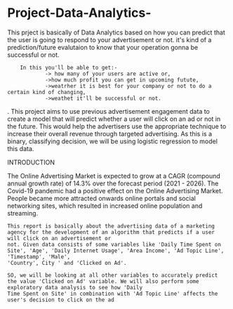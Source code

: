# Project-Data-Analytics-

This prject is basically of Data Analytics based on how you can predict that the user is going to respond to your advertisement or not.
it's kind of a prediction/future evalutaion to know that your operation gonna be successful or not. 

        In this you'll be able to get:- 
                -> how many of your users are active or,
                ->how much profit you can get in upcoming futute, 
                ->weatrher it is best for your company or not to do a certain kind of changing,
                ->weathet it'll be successful or not.
.
This project aims to use previous advertisement engagement data to create a model that will predict whether a user will click on an ad or not in the future. This would help the
advertisers use the appropriate technique to increase their overall revenue through targeted advertising. As this is a binary, classifying decision, we will be using logistic
regression to model this data. 





INTRODUCTION

The Online Advertising Market is expected to grow at a CAGR (compound annual growth rate) of 14.3% over the forecast period (2021 - 2026). The Covid-19 pandemic
had a positive effect on the Online Advertising Market. People became more attracted onwards online portals and social networking sites, which resulted in increased online
population and streaming.

    This report is basically about the advertising data of a marketing agency for the development of an algorithm that predicts if a user will click on an advertisement or
    not. Given data consists of some variables like 'Daily Time Spent on Site', 'Age', 'Daily Internet Usage', 'Area Income', 'Ad Topic Line', 'Timestamp', 'Male',
    'Country', City ' and 'Clicked on Ad'.

    SO, we will be looking at all other variables to accurately predict the value 'Clicked on Ad' variable. We will also perform some exploratory data analysis to see how 'Daily
    Time Spent on Site' in combination with 'Ad Topic Line' affects the user's decision to click on the ad
